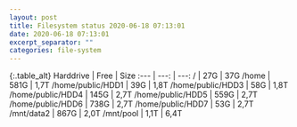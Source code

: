 ```yaml
---
layout: post
title: Filesystem status 2020-06-18 07:13:01
date: 2020-06-18 07:13:01
excerpt_separator: ""
categories: file-system
---
```

{:.table_alt}
Harddrive | Free | Size
:--- | ---: | ---:
/ | 27G | 37G
/home | 581G | 1,7T
/home/public/HDD1 | 39G | 1,8T
/home/public/HDD3 | 58G | 1,8T
/home/public/HDD4 | 145G | 2,7T
/home/public/HDD5 | 559G | 2,7T
/home/public/HDD6 | 738G | 2,7T
/home/public/HDD7 | 53G | 2,7T
/mnt/data2 | 867G | 2,0T
/mnt/pool | 1,1T | 6,4T
